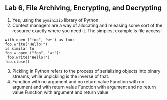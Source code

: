 

Lab 6, File Archiving, Encrypting, and Decrypting
-------------------------------------------------------------------------

1.  Yes, using the `pyminizip` library of Python.
2.  Context managers are a way of allocating and releasing some sort of
    the resource exactly where you need it. The simplest example is file
    access:

```
with open ("foo", 'w+') as foo:
foo.write("Hello!")
is similar to
foo = open ("foo", 'w+'):
 foo.write("Hello!")
foo.close()
```



3.  Pickling in Python refers to the process of serializing objects into
    binary streams, while unpickling is the inverse of that.
4.  Function with no argument and no return value Function with no
    argument and with return value Function with argument and no return
    value Function with argument and return value
